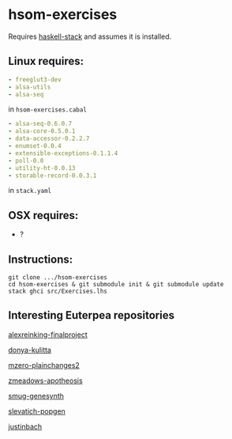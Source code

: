 # hsom-exercises

Requires [haskell-stack](https://docs.haskellstack.org/en/stable/README/) and assumes it is installed.

## Linux requires: 

``` yaml
- freeglut3-dev
- alsa-utils
- alsa-seq
```

in `hsom-exercises.cabal`


``` yaml
- alsa-seq-0.6.0.7
- alsa-core-0.5.0.1
- data-accessor-0.2.2.7
- enumset-0.0.4
- extensible-exceptions-0.1.1.4
- poll-0.0
- utility-ht-0.0.13
- storable-record-0.0.3.1
```

in `stack.yaml`

## OSX requires: 

- ?

## Instructions:

``` shell
git clone .../hsom-exercises
cd hsom-exercises & git submodule init & git submodule update
stack ghci src/Exercises.lhs

```

## Interesting Euterpea repositories

[alexreinking-finalproject](https://github.com/alexreinking/FinalProject)

[donya-kulitta](https://github.com/donya/Kulitta)

[mzero-plainchanges2](https://github.com/mzero/PlainChanges2)

[zmeadows-apotheosis](https://github.com/zmeadows/euterpea-compositions/blob/master/apotheosis/apotheosis.hs)

[smug-genesynth](https://github.com/smudge/Haskell-Genesynth)

[slevatich-popgen](https://github.com/slevatich/PopGen)

[justinbach](https://github.com/justinbach/HarmonicEuterpea)
